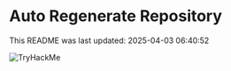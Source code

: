 # Auto Regenerate Repository

This README was last updated: 2025-04-03 06:40:52

 ![TryHackMe](https://tryhackme.com/badge/533634)
